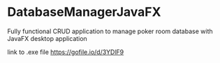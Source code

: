 # DatabaseManagerJavaFX
Fully functional CRUD application to manage poker room database with JavaFX desktop application

link to .exe file
https://gofile.io/d/3YDlF9
